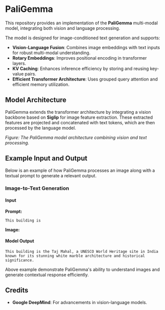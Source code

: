 # PaliGemma

This repository provides an implementation of the **PaliGemma** multi-modal model, integrating both vision and language processing.

The model is designed for image-conditioned text generation and supports:

- **Vision-Language Fusion**: Combines image embeddings with text inputs for robust multi-modal understanding.
- **Rotary Embeddings**: Improves positional encoding in transformer layers.
- **KV Caching**: Enhances inference efficiency by storing and reusing key-value pairs.
- **Efficient Transformer Architecture**: Uses grouped query attention and efficient memory utilization.

## Model Architecture

PaliGemma extends the transformer architecture by integrating a vision backbone based on **Siglip** for image feature extraction. These extracted features are projected and concatenated with text tokens, which are then processed by the language model.



*Figure: The PaliGemma model architecture combining vision and text processing.*

## Example Input and Output

Below is an example of how PaliGemma processes an image along with a textual prompt to generate a relevant output.

### Image-to-Text Generation

#### **Input**

**Prompt:**

```plaintext
This building is
```

**Image:**


#### **Model Output**

```plaintext
This building is the Taj Mahal, a UNESCO World Heritage site in India known for its stunning white marble architecture and historical significance.
```

Above example demonstrate PaliGemma's ability to understand images and generate contextual response efficiently.

## Credits

- **Google DeepMind**: For advancements in vision-language models.
